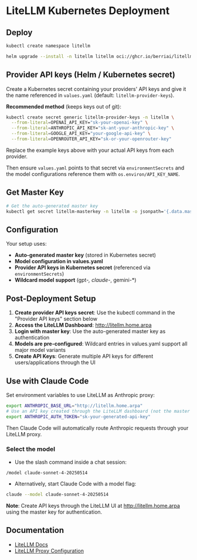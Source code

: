 # LiteLLM Kubernetes Deployment

## Deploy

```bash
kubectl create namespace litellm

helm upgrade --install -n litellm litellm oci://ghcr.io/berriai/litellm-helm -f values.yaml
```

## Provider API keys (Helm / Kubernetes secret)

Create a Kubernetes secret containing your providers' API keys and give it
the name referenced in `values.yaml` (default: `litellm-provider-keys`).

**Recommended method** (keeps keys out of git):

```bash
kubectl create secret generic litellm-provider-keys -n litellm \
  --from-literal=OPENAI_API_KEY="sk-your-openai-key" \
  --from-literal=ANTHROPIC_API_KEY="sk-ant-your-anthropic-key" \
  --from-literal=GOOGLE_API_KEY="your-google-api-key" \
  --from-literal=OPENROUTER_API_KEY="sk-or-your-openrouter-key"
```

Replace the example keys above with your actual API keys from each provider.

Then ensure `values.yaml` points to that secret via `environmentSecrets` and the model configurations reference them with `os.environ/API_KEY_NAME`.

## Get Master Key

```bash
# Get the auto-generated master key
kubectl get secret litellm-masterkey -n litellm -o jsonpath='{.data.masterkey}' | base64 -d
```

## Configuration

Your setup uses:
- **Auto-generated master key** (stored in Kubernetes secret)
- **Model configuration in values.yaml**
- **Provider API keys in Kubernetes secret** (referenced via `environmentSecrets`)
- **Wildcard model support** (gpt-*, claude-*, gemini-*)

## Post-Deployment Setup

1. **Create provider API keys secret**: Use the kubectl command in the "Provider API keys" section below
2. **Access the LiteLLM Dashboard**: http://litellm.home.arpa  
3. **Login with master key**: Use the auto-generated master key as authentication
4. **Models are pre-configured**: Wildcard entries in values.yaml support all major model variants
5. **Create API Keys**: Generate multiple API keys for different users/applications through the UI

## Use with Claude Code

Set environment variables to use LiteLLM as Anthropic proxy:

```bash
export ANTHROPIC_BASE_URL="http://litellm.home.arpa"
# Use an API key created through the LiteLLM dashboard (not the master key):
export ANTHROPIC_AUTH_TOKEN="sk-your-generated-api-key"
```

Then Claude Code will automatically route Anthropic requests through your LiteLLM proxy.

### Select the model

- Use the slash command inside a chat session:

```
/model claude-sonnet-4-20250514
```

- Alternatively, start Claude Code with a model flag:

```bash
claude --model claude-sonnet-4-20250514
```

**Note**: Create API keys through the LiteLLM UI at http://litellm.home.arpa using the master key for authentication.

## Documentation

- [LiteLLM Docs](https://docs.litellm.ai/)
- [LiteLLM Proxy Configuration](https://docs.litellm.ai/docs/proxy/configs)
